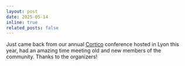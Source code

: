 ```yaml
---
layout: post
date: 2025-05-14
inline: true
related_posts: false
---
```


Just came back from our annual [Cortico](https://www.cortico.fr/journees-cortico-2025/) conference hosted in Lyon this year, had an amazing time meeting old and new members of the community. Thanks to the organizers!